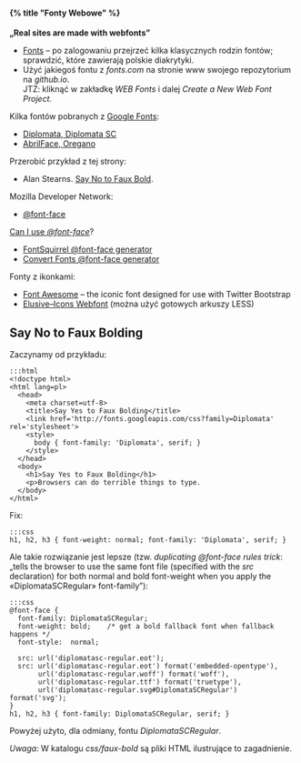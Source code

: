 #### {% title "Fonty Webowe" %}

**„Real sites are made with webfonts”**

* [Fonts](http://www.fonts.com/) – po zalogowaniu
  przejrzeć kilka klasycznych rodzin fontów;
  sprawdzić, które zawierają polskie diakrytyki.
* Użyć jakiegoś fontu z *fonts.com* na stronie www swojego
  repozytorium na *github.io*.<br>
  JTZ: kliknąć w zakładkę *WEB Fonts* i dalej
  *Create a New Web Font Project*.

Kilka fontów pobranych z [Google Fonts](http://www.google.com/fonts/):

* [Diplomata, Diplomata SC](https://dl.dropboxusercontent.com/u/634385/diplomata-fonts.zip)
* [AbrilFace, Oregano](https://dl.dropboxusercontent.com/u/634385/web-fonts.zip)

Przerobić przykład z tej strony:

* Alan Stearns. [Say No to Faux Bold](http://www.alistapart.com/articles/say-no-to-faux-bold/).

Mozilla Developer Network:

* [@font-face](https://developer.mozilla.org/pl/docs/CSS/@font-face)

[Can I use *@font-face*](http://caniuse.com/#search=@font-face)?

* [FontSquirrel @font-face generator](http://www.fontsquirrel.com/tools/webfont-generator)
* [Convert Fonts @font-face generator](http://convertfonts.com/)

Fonty z ikonkami:

* [Font Awesome](http://fortawesome.github.com/Font-Awesome/) –
  the iconic font designed for use with Twitter Bootstrap
* [Elusive–Icons Webfont](http://shoestrap.org/downloads/elusive-icons-webfont/)
  (można użyć gotowych arkuszy LESS)


## Say No to Faux Bolding

Zaczynamy od przykładu:

    :::html
    <!doctype html>
    <html lang=pl>
      <head>
        <meta charset=utf-8>
        <title>Say Yes to Faux Bolding</title>
        <link href='http://fonts.googleapis.com/css?family=Diplomata' rel='stylesheet'>
        <style>
          body { font-family: 'Diplomata', serif; }
        </style>
      </head>
      <body>
        <h1>Say Yes to Faux Bolding</h1>
        <p>Browsers can do terrible things to type.
      </body>
    </html>

Fix:

    :::css
    h1, h2, h3 { font-weight: normal; font-family: 'Diplomata', serif; }

Ale takie rozwiązanie jest lepsze
(tzw. *duplicating @font-face rules trick*: „tells the browser to use the same
font file (specified with the *src* declaration) for both normal and bold font-weight
when you apply the «DiplomataSCRegular» font-family”):

    :::css
    @font-face {
      font-family: DiplomataSCRegular;
      font-weight: bold;    /* get a bold fallback font when fallback happens */
      font-style:  normal;

      src: url('diplomatasc-regular.eot');
      src: url('diplomatasc-regular.eot') format('embedded-opentype'),
           url('diplomatasc-regular.woff') format('woff'),
           url('diplomatasc-regular.ttf') format('truetype'),
           url('diplomatasc-regular.svg#DiplomataSCRegular') format('svg');
    }
    h1, h2, h3 { font-family: DiplomataSCRegular, serif; }

Powyżej użyto, dla odmiany, fontu *DiplomataSCRegular*.

*Uwaga:* W katalogu *css/faux-bold* są pliki HTML ilustrujące to
zagadnienie.
